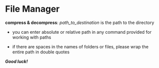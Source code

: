 # File Manager

**compress & decompress**: _path_to_destination_ is the path to the directory

- you can enter absolute or relative path in any command provided for working with paths

- if there are spaces in the names of folders or files, please wrap the entire path in double quotes

**_Good luck!_**
